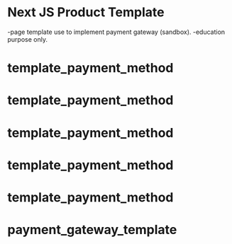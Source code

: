 # Next JS Product Template

-page template use to implement payment gateway (sandbox).
-education purpose only.
# template_payment_method
# template_payment_method
# template_payment_method
# template_payment_method
# template_payment_method
# payment_gateway_template
